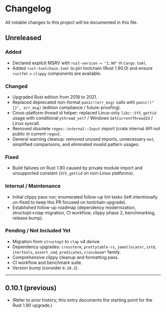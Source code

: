 # Changelog

All notable changes to this project will be documented in this file.

## Unreleased
### Added
- Declared explicit MSRV with `rust-version = "1.90"` in `Cargo.toml`.
- Added `rust-toolchain.toml` to pin toolchain (Rust 1.90.0) and ensure `rustfmt` + `clippy` components are available.

### Changed
- Upgraded Rust edition from 2018 to 2021.
- Replaced deprecated non-format `panic!(err_msg)` calls with `panic!("{}", err_msg)` (edition compliance / future-proofing).
- Cross-platform thread id helper: replaced Linux-only `libc::SYS_gettid` usage with conditional `pthread_self` / Windows `GetCurrentThreadId` / Linux syscall.
- Removed obsolete `regex::internal::Input` import (crate internal API not public in current `regex`).
- General warning cleanup: removed unused imports, unnecessary `mut`, simplified comparisons, and eliminated invalid pattern usages.

### Fixed
- Build failures on Rust 1.90 caused by private module import and unsupported constant (`SYS_gettid` on non-Linux platforms).

### Internal / Maintenance
- Initial clippy pass run; enumerated follow-up lint tasks (left intentionally un-fixed to keep this PR focused on toolchain upgrade).
- Established follow-up roadmap (dependency modernization, structopt→clap migration, CI workflow, clippy phase 2, benchmarking, release bump).

### Pending / Not Included Yet
- Migration from `structopt` to `clap` v4 derive.
- Dependency upgrades: `crossterm`, `prettytable-rs`, `jemallocator`, `zstd`, `itertools`, `assert_cmd`, `predicates`, `crossbeam*` family.
- Comprehensive clippy cleanup and formatting pass.
- CI workflow and benchmark suite.
- Version bump (consider `0.10.2`).

---

## 0.10.1 (previous)
- (Refer to prior history; this entry documents the starting point for the Rust 1.90 upgrade.)
